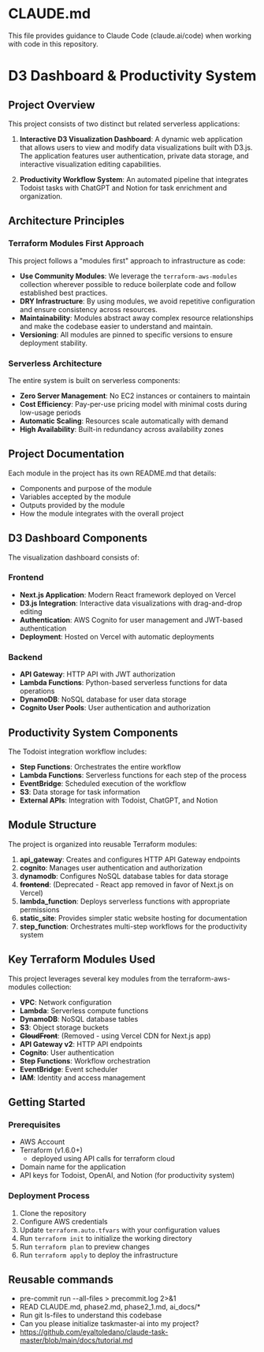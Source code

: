 # CLAUDE.md

This file provides guidance to Claude Code (claude.ai/code) when working with code in this repository.

# D3 Dashboard & Productivity System

## Project Overview

This project consists of two distinct but related serverless applications:

1. **Interactive D3 Visualization Dashboard**: A dynamic web application that allows users to view and modify data visualizations built with D3.js. The application features user authentication, private data storage, and interactive visualization editing capabilities.

2. **Productivity Workflow System**: An automated pipeline that integrates Todoist tasks with ChatGPT and Notion for task enrichment and organization.

## Architecture Principles

### Terraform Modules First Approach

This project follows a "modules first" approach to infrastructure as code:

- **Use Community Modules**: We leverage the `terraform-aws-modules` collection wherever possible to reduce boilerplate code and follow established best practices.
- **DRY Infrastructure**: By using modules, we avoid repetitive configuration and ensure consistency across resources.
- **Maintainability**: Modules abstract away complex resource relationships and make the codebase easier to understand and maintain.
- **Versioning**: All modules are pinned to specific versions to ensure deployment stability.

### Serverless Architecture

The entire system is built on serverless components:

- **Zero Server Management**: No EC2 instances or containers to maintain
- **Cost Efficiency**: Pay-per-use pricing model with minimal costs during low-usage periods
- **Automatic Scaling**: Resources scale automatically with demand
- **High Availability**: Built-in redundancy across availability zones

## Project Documentation

Each module in the project has its own README.md that details:
- Components and purpose of the module
- Variables accepted by the module
- Outputs provided by the module
- How the module integrates with the overall project

## D3 Dashboard Components

The visualization dashboard consists of:

### Frontend
- **Next.js Application**: Modern React framework deployed on Vercel
- **D3.js Integration**: Interactive data visualizations with drag-and-drop editing
- **Authentication**: AWS Cognito for user management and JWT-based authentication
- **Deployment**: Hosted on Vercel with automatic deployments

### Backend
- **API Gateway**: HTTP API with JWT authorization
- **Lambda Functions**: Python-based serverless functions for data operations
- **DynamoDB**: NoSQL database for user data storage
- **Cognito User Pools**: User authentication and authorization

## Productivity System Components

The Todoist integration workflow includes:

- **Step Functions**: Orchestrates the entire workflow
- **Lambda Functions**: Serverless functions for each step of the process
- **EventBridge**: Scheduled execution of the workflow
- **S3**: Data storage for task information
- **External APIs**: Integration with Todoist, ChatGPT, and Notion

## Module Structure

The project is organized into reusable Terraform modules:

1. **api_gateway**: Creates and configures HTTP API Gateway endpoints
2. **cognito**: Manages user authentication and authorization
3. **dynamodb**: Configures NoSQL database tables for data storage
4. ~~**frontend**~~: (Deprecated - React app removed in favor of Next.js on Vercel)
5. **lambda_function**: Deploys serverless functions with appropriate permissions
6. **static_site**: Provides simpler static website hosting for documentation
7. **step_function**: Orchestrates multi-step workflows for the productivity system

## Key Terraform Modules Used

This project leverages several key modules from the terraform-aws-modules collection:

- **VPC**: Network configuration
- **Lambda**: Serverless compute functions
- **DynamoDB**: NoSQL database tables
- **S3**: Object storage buckets
- ~~**CloudFront**~~: (Removed - using Vercel CDN for Next.js app)
- **API Gateway v2**: HTTP API endpoints
- **Cognito**: User authentication
- **Step Functions**: Workflow orchestration
- **EventBridge**: Event scheduler
- **IAM**: Identity and access management

## Getting Started

### Prerequisites

- AWS Account
- Terraform (v1.6.0+)
  - deployed using API calls for terraform cloud
- Domain name for the application
- API keys for Todoist, OpenAI, and Notion (for productivity system)

### Deployment Process

1. Clone the repository
2. Configure AWS credentials
3. Update `terraform.auto.tfvars` with your configuration values
4. Run `terraform init` to initialize the working directory
5. Run `terraform plan` to preview changes
6. Run `terraform apply` to deploy the infrastructure

## Reusable commands

- pre-commit run --all-files > precommit.log 2>&1
- READ CLAUDE.md, phase2.md, phase2_1.md, ai_docs/*
- Run git ls-files to understand this codebase
- Can you please initialize taskmaster-ai into my project?
- https://github.com/eyaltoledano/claude-task-master/blob/main/docs/tutorial.md
